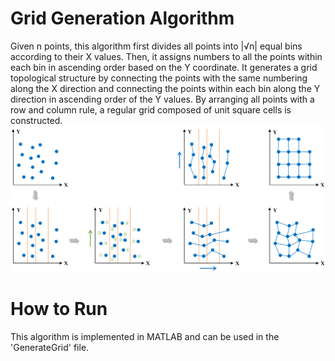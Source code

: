 # Grid Generation Algorithm
Given n points, this algorithm first divides all points into |√n| equal bins according to their X values. Then, it assigns numbers to all the points within each bin in ascending order based on the Y coordinate. It generates a grid topological structure by connecting the points with the same numbering along the X direction and connecting the points within each bin along the Y direction in ascending order of the Y values. By arranging all points with a row and column rule, a regular grid composed of unit square cells is constructed.
![image](https://github.com/ZPGuiGroupWhu/lodd/blob/main/lodd_mat/Functions/R4-fig1.png)

# How to Run
This algorithm is implemented in MATLAB and can be used in the 'GenerateGrid' file.
